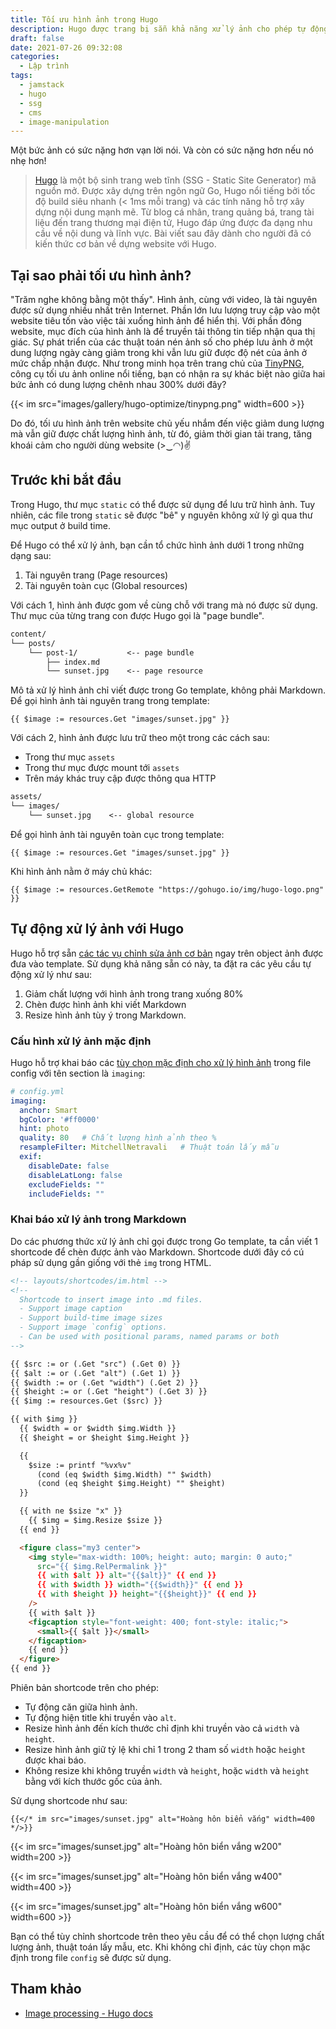 ```yaml
---
title: Tối ưu hình ảnh trong Hugo
description: Hugo được trang bị sẵn khả năng xử lý ảnh cho phép tự động tối ưu hình ảnh trong trang
draft: false
date: 2021-07-26 09:32:08
categories:
  - Lập trình
tags:
  - jamstack
  - hugo
  - ssg
  - cms
  - image-manipulation
---
```


Một bức ảnh có sức nặng hơn vạn lời nói. Và còn có sức nặng hơn nếu nó nhẹ hơn!

<!--more-->

> [Hugo](https://gohugo.io/) là một bộ sinh trang web tĩnh (SSG - Static Site Generator) mã nguồn mở. Được xây dựng trên ngôn ngữ Go, Hugo nổi tiếng bởi tốc độ build siêu nhanh (< 1ms mỗi trang) và các tính năng hỗ trợ xây dựng nội dung mạnh mẽ. Từ blog cá nhân, trang quảng bá, trang tài liệu đến trang thương mại điện tử, Hugo đáp ứng được đa dạng nhu cầu về nội dung và lĩnh vực. Bài viết sau đây dành cho người đã có kiến thức cơ bản về dựng website với Hugo.

## Tại sao phải tối ưu hình ảnh?

"Trăm nghe không bằng một thấy". Hình ảnh, cùng với video, là tài nguyên được sử dụng nhiều nhất trên Internet. Phần lớn lưu lượng truy cập vào một website tiêu tốn vào việc tải xuống hình ảnh để hiển thị. Với phần đông website, mục đích của hình ảnh là để truyền tải thông tin tiếp nhận qua thị giác. Sự phát triển của các thuật toán nén ảnh số cho phép lưu ảnh ở một dung lượng ngày càng giảm trong khi vẫn lưu giữ được độ nét của ảnh ở mức chấp nhận được. Như trong minh họa trên trang chủ của [TinyPNG](https://tinypng.com/), công cụ tối ưu ảnh online nổi tiếng, bạn có nhận ra sự khác biệt nào giữa hai bức ảnh có dung lượng chênh nhau 300% dưới đây?

{{< im src="images/gallery/hugo-optimize/tinypng.png" width=600 >}}

Do đó, tối ưu hình ảnh trên website chủ yếu nhắm đến việc giảm dung lượng mà vẫn giữ được chất lượng hình ảnh, từ đó, giảm thời gian tải trang, tăng khoái cảm cho người dùng website (>‿◠)✌

## Trước khi bắt đầu

Trong Hugo, thư mục `static` có thể được sử dụng để lưu trữ hình ảnh. Tuy nhiên, các file trong `static` sẽ được "bê" y nguyên không xử lý gì qua thư mục output ở build time.

Để Hugo có thể xử lý ảnh, bạn cần tổ chức hình ảnh dưới 1 trong những dạng sau:

1. Tài nguyên trang (Page resources)
2. Tài nguyên toàn cục (Global resources)

Với cách 1, hình ảnh được gom về cùng chỗ với trang mà nó được sử dụng. Thư mục của từng trang con được Hugo gọi là "page bundle".

```txt
content/
└── posts/
    └── post-1/           <-- page bundle
        ├── index.md
        └── sunset.jpg    <-- page resource
```

Mô tả xử lý hình ảnh chỉ viết được trong Go template, không phải Markdown. Để gọi hình ảnh tài nguyên trang trong template:

```golang
{{ $image := resources.Get "images/sunset.jpg" }}
```

Với cách 2, hình ảnh được lưu trữ theo một trong các cách sau:

- Trong thư mục `assets`
- Trong thư mục được mount tới `assets`
- Trên máy khác truy cập được thông qua HTTP

```txt
assets/
└── images/
    └── sunset.jpg    <-- global resource
```

Để gọi hình ảnh tài nguyên toàn cục trong template:

```golang
{{ $image := resources.Get "images/sunset.jpg" }}
```

Khi hình ảnh nằm ở máy chủ khác:

```golang
{{ $image := resources.GetRemote "https://gohugo.io/img/hugo-logo.png" }}
```

## Tự động xử lý ảnh với Hugo

Hugo hỗ trợ sẵn [các tác vụ chỉnh sửa ảnh cơ bản](https://gohugo.io/content-management/image-processing/#image-processing-methods) ngay trên object ảnh được đưa vào template. Sử dụng khả năng sẵn có này, ta đặt ra các yêu cầu tự động xử lý như sau:

1. Giảm chất lượng với hình ảnh trong trang xuống 80%
2. Chèn được hình ảnh khi viết Markdown
3. Resize hình ảnh tùy ý trong Markdown.

### Cấu hình xử lý ảnh mặc định

Hugo hỗ trợ khai báo các [tùy chọn mặc định cho xử lý hình ảnh](https://gohugo.io/content-management/image-processing/) trong file config với tên section là `imaging`:

```yml
# config.yml
imaging:
  anchor: Smart
  bgColor: '#ff0000'
  hint: photo
  quality: 80   # Chất lượng hình ảnh theo %
  resampleFilter: MitchellNetravali   # Thuật toán lấy mẫu
  exif:
    disableDate: false
    disableLatLong: false
    excludeFields: ""
    includeFields: ""
```

### Khai báo xử lý ảnh trong Markdown

Do các phương thức xử lý ảnh chỉ gọi được trong Go template, ta cần viết 1 shortcode để chèn được ảnh vào Markdown. Shortcode dưới đây có cú pháp sử dụng gần giống với thẻ `img` trong HTML.

```html
<!-- layouts/shortcodes/im.html -->
<!--
  Shortcode to insert image into .md files.
  - Support image caption
  - Support build-time image sizes
  - Support image `config` options.
  - Can be used with positional params, named params or both
-->

{{ $src := or (.Get "src") (.Get 0) }}
{{ $alt := or (.Get "alt") (.Get 1) }}
{{ $width := or (.Get "width") (.Get 2) }}
{{ $height := or (.Get "height") (.Get 3) }}
{{ $img := resources.Get ($src) }}

{{ with $img }}
  {{ $width = or $width $img.Width }}
  {{ $height = or $height $img.Height }}

  {{
    $size := printf "%vx%v"
      (cond (eq $width $img.Width) "" $width)
      (cond (eq $height $img.Height) "" $height)
  }}

  {{ with ne $size "x" }}
    {{ $img = $img.Resize $size }}
  {{ end }}

  <figure class="my3 center">
    <img style="max-width: 100%; height: auto; margin: 0 auto;"
      src="{{ $img.RelPermalink }}"
      {{ with $alt }} alt="{{$alt}}" {{ end }}
      {{ with $width }} width="{{$width}}" {{ end }}
      {{ with $height }} height="{{$height}}" {{ end }}
    />
    {{ with $alt }}
    <figcaption style="font-weight: 400; font-style: italic;">
      <small>{{ $alt }}</small>
    </figcaption>
    {{ end }}
  </figure>
{{ end }}
```

Phiên bản shortcode trên cho phép:

- Tự động căn giữa hình ảnh.
- Tự động hiện title khi truyền vào `alt`.
- Resize hình ảnh đến kích thước chỉ định khi truyền vào cả `width` và `height`.
- Resize hình ảnh giữ tỷ lệ khi chỉ 1 trong 2 tham số `width` hoặc `height` được khai báo.
- Không resize khi không truyền `width` và `height`, hoặc `width` và `height` bằng với kích thước gốc của ảnh.

Sử dụng shortcode như sau:

```golang
{{</* im src="images/sunset.jpg" alt="Hoàng hôn biển vắng" width=400 */>}}
```

{{< im src="images/sunset.jpg" alt="Hoàng hôn biển vắng w200" width=200 >}}

{{< im src="images/sunset.jpg" alt="Hoàng hôn biển vắng w400" width=400 >}}

{{< im src="images/sunset.jpg" alt="Hoàng hôn biển vắng w600" width=600 >}}

Bạn có thể tùy chỉnh shortcode trên theo yêu cầu để có thể chọn lượng chất lượng ảnh, thuật toán lấy mẫu, etc. Khi không chỉ định, các tùy chọn mặc định trong file `config` sẽ được sử dụng.

## Tham khảo

- [Image processing - Hugo docs](https://gohugo.io/content-management/image-processing)
